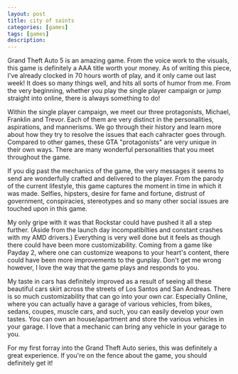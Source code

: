 ```yaml
---
layout: post
title: city of saints
categories: [games]
tags: [games]
description: 
---
```


Grand Theft Auto 5 is an amazing game. From the voice work to the visuals, this game is definitely a AAA title worth your money. As of writing this piece, I've already clocked in 70 hours worth of play, and it only came out last week! It does so many things well, and hits all sorts of humor from me. From the very beginning, whether you play the single player campaign or jump straight into online, there is always something to do!

Within the single player campaign, we meet our three protagonists, Michael, Franklin and Trevor. Each of them are very distinct in the personalities, aspirations, and mannerisms. We go through their history and learn more about how they try to resolve the issues that each cahracter goes through. Compared to other games, these GTA "protagonists" are very unique in their own ways. There are many wonderful personalities that you meet throughout the game.

If you dig past the mechanics of the game, the very messages it seems to send are wonderfully crafted and delivered to the player. From the parody of the current lifestyle, this game captures the moment in time in which it was made. Selfies, hipsters, desire for fame and fortune, distrust of government, conspiracies, stereotypes and so many other social issues are touched upon in this game.

My only gripe with it was that Rockstar could have pushed it all a step further. (Aside from the launch day incompatibilties and constant crashes with my AMD drivers.) Everything is very well done but it feels as though there could have been more customizability. Coming from a game like Payday 2, where one can customize weapons to your heart's content, there could have been more improvements to the gunplay. Don't get me wrong however, I love the way that the game plays and responds to you.

My taste in cars has definitely improved as a result of seeing all these beautiful cars skirt across the streets of Los Santos and San Andreas. There is so much customizability that can go into your own car. Especially Online, where you can actually have a garage of various vehicles, from bikes, sedans, coupes, muscle cars, and such, you can easily develop your own tastes. You can own an house/apartment and store the various vehicles in your garage. I love that a mechanic can bring any vehicle in your garage to you.

For my first forray into the Grand Theft Auto series, this was definitely a great experience. If you're on the fence about the game, you should definitely get it!